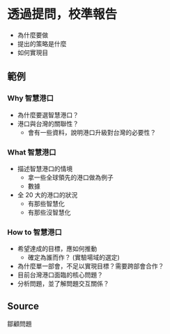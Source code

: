 # 透過提問，校準報告
- 為什麼要做
- 提出的策略是什麼
- 如何實現目


## 範例

### Why 智慧港口
- 為什麼要選智慧港口？
- 港口與台灣的關聯性？
	- 會有一些資料，說明港口升級對台灣的必要性？

### What 智慧港口
- 描述智慧港口的情境
	- 拿一些全球領先的港口做為例子
	- 數據
- 全 20 大的港口的狀況
	- 有那些智慧化
	- 有那些沒智慧化

### How  to 智慧港口
- 希望達成的目標，應如何推動
	- 確定為誰而作？ (實驗場域的選定)
- 為什麼單一部會，不足以實現目標？需要跨部會合作？
- 目前台灣港口面臨的核心問題？
- 分析問題，並了解問題交互關係？   

## Source
鄒顧問題